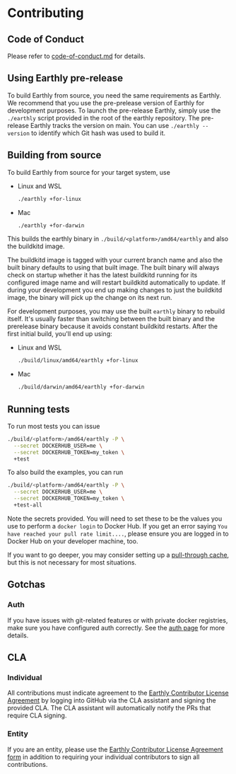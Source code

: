 # Contributing

## Code of Conduct

Please refer to [code-of-conduct.md](./code-of-conduct.md) for details.

## Using Earthly pre-release

To build Earthly from source, you need the same requirements as Earthly. We recommend that you use the pre-prelease version of Earthly for development purposes. To launch the pre-release Earthly, simply use the `./earthly` script provided in the root of the earthly repository. The pre-release Earthly tracks the version on main. You can use `./earthly --version` to identify which Git hash was used to build it.

## Building from source

To build Earthly from source for your target system, use

* Linux and WSL
    ```bash
    ./earthly +for-linux
    ```
* Mac
    ```bash
    ./earthly +for-darwin
    ```

This builds the earthly binary in `./build/<platform>/amd64/earthly` and also the buildkitd image.

The buildkitd image is tagged with your current branch name and also the built binary defaults to using that built image. The built binary will always check on startup whether it has the latest buildkitd running for its configured image name and will restart buildkitd automatically to update. If during your development you end up making changes to just the buildkitd image, the binary will pick up the change on its next run.

For development purposes, you may use the built `earthly` binary to rebuild itself. It's usually faster than switching between the built binary and the prerelease binary because it avoids constant buildkitd restarts. After the first initial build, you'll end up using:


* Linux and WSL
    ```bash
    ./build/linux/amd64/earthly +for-linux
    ```
* Mac
    ```bash
    ./build/darwin/amd64/earthly +for-darwin
    ```

## Running tests

To run most tests you can issue

```bash
./build/<platform>/amd64/earthly -P \
  --secret DOCKERHUB_USER=me \
  --secret DOCKERHUB_TOKEN=my_token \
  +test
```

To also build the examples, you can run

```bash
./build/<platform>/amd64/earthly -P \
  --secret DOCKERHUB_USER=me \
  --secret DOCKERHUB_TOKEN=my_token \
  +test-all
```

Note the secrets provided. You will need to set these to be the values you use to perform a `docker login` to Docker Hub. If you get an error saying `You have reached your pull rate limit....`, please ensure you are logged in to Docker Hub on your developer machine, too.

If you want to go deeper, you may consider setting up a [pull-through cache](https://docs.earthly.dev/ci-integration/pull-through-cache), but this is not necessary for most situations.

## Gotchas

### Auth

If you have issues with git-related features or with private docker registries, make sure you have configured auth correctly. See the [auth page](https://docs.earthly.dev/guides/auth) for more details.

## CLA

### Individual

All contributions must indicate agreement to the [Earthly Contributor License Agreement](https://gist.github.com/vladaionescu/ed990fa149a38a53ac74b64155bc6766) by logging into GitHub via the CLA assistant and signing the provided CLA. The CLA assistant will automatically notify the PRs that require CLA signing.

### Entity

If you are an entity, please use the [Earthly Contributor License Agreement form](https://earthly.dev/cla-form) in addition to requiring your individual contributors to sign all contributions.
